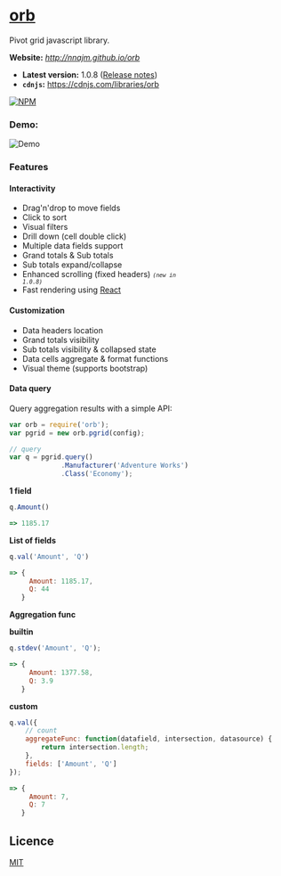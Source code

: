 # [orb](http://nnajm.github.io/orb/)
Pivot grid javascript library.<br/>

**Website:** *http://nnajm.github.io/orb*

- **Latest version:** 1.0.8 ([Release notes](http://nnajm.github.io/orb/downloads.html#rl))
- **`cdnjs`:** https://cdnjs.com/libraries/orb

 [![NPM](https://nodei.co/npm/orb.png?compact=true)](https://www.npmjs.com/package/orb)

### Demo:

![Demo](http://i.imgur.com/xWw6n4t.gif)

### Features
#### Interactivity
- Drag'n'drop to move fields
- Click to sort
- Visual filters
- Drill down (cell double click)
- Multiple data fields support
- Grand totals &amp; Sub totals
- Sub totals expand/collapse
- Enhanced scrolling (fixed headers) <small>*<code>(new in 1.0.8)</code>*</small>
- Fast rendering using [React](http://facebook.github.io/react/index.html)

#### Customization
- Data headers location 
- Grand totals visibility
- Sub totals visibility &amp; collapsed state 
- Data cells aggregate &amp; format functions 
- Visual theme (supports bootstrap)

#### Data query

Query aggregation results with a simple API:

```javascript
var orb = require('orb');
var pgrid = new orb.pgrid(config);

// query
var q = pgrid.query()
             .Manufacturer('Adventure Works')
             .Class('Economy');
```
**1 field**
```javascript
q.Amount()

=> 1185.17 
```

**List of fields**
```javascript
q.val('Amount', 'Q')

=> {
     Amount: 1185.17,
     Q: 44
   }
```

       
**Aggregation func**

**builtin**
```javascript
q.stdev('Amount', 'Q');

=> {
     Amount: 1377.58,
     Q: 3.9
   }
```
**custom**
```javascript
q.val({
    // count
    aggregateFunc: function(datafield, intersection, datasource) {
        return intersection.length;
    },
    fields: ['Amount', 'Q']
});

=> {
     Amount: 7,
     Q: 7
   }
```


## Licence
[MIT](https://github.com/nnajm/orb/blob/master/LICENSE)
